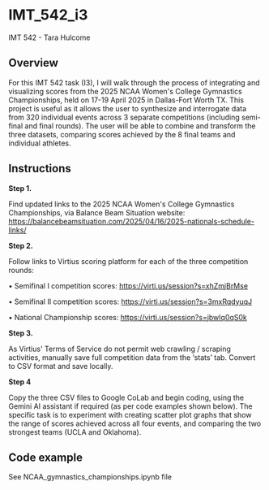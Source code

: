 # IMT_542_i3

IMT 542 - Tara Hulcome

## Overview

For this IMT 542 task (I3), I will walk through the process of integrating and visualizing scores from the 2025 NCAA Women's College Gymnastics Championships, held on 17-19 April 2025 in Dallas-Fort Worth TX. This project is useful as it allows the user to synthesize and interrogate data from 320 individual events across 3 separate competitions (including semi-final and final rounds). The user will be able to combine and transform the three datasets, comparing scores achieved by the 8 final teams and individual athletes.

## Instructions

**Step 1.**

Find updated links to the 2025 NCAA Women's College Gymnastics Championships, via Balance Beam Situation website: https://balancebeamsituation.com/2025/04/16/2025-nationals-schedule-links/

**Step 2.**

Follow links to Virtius scoring platform for each of the three competition rounds:

•	Semifinal I competition scores: https://virti.us/session?s=xhZmjBrMse 

•	Semifinal II competition scores: https://virti.us/session?s=3mxRqdyuqJ 

•	National Championship scores: https://virti.us/session?s=jbwIq0qS0k 

**Step 3.**

As Virtius' Terms of Service do not permit web crawling / scraping activities, manually save full competition data from the ‘stats’ tab. Convert to CSV format and save locally. 

**Step 4**

Copy the three CSV files to Google CoLab and begin coding, using the Gemini AI assistant if required (as per code examples shown below). The specific task is to experiment with creating scatter plot graphs that show the range of scores achieved across all four events, and comparing the two strongest teams (UCLA and Oklahoma).


## Code example
See NCAA_gymnastics_championships.ipynb file
